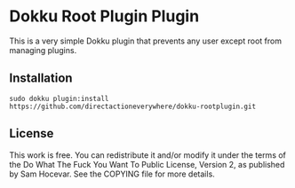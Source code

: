 Dokku Root Plugin Plugin
========================
This is a very simple Dokku plugin that prevents any user except root from managing plugins.

Installation
------------

    sudo dokku plugin:install https://github.com/directactioneverywhere/dokku-rootplugin.git

License
-------
This work is free. You can redistribute it and/or modify it under the terms of the Do What The Fuck You Want To Public License, Version 2, as published by Sam Hocevar. See the COPYING file for more details.
